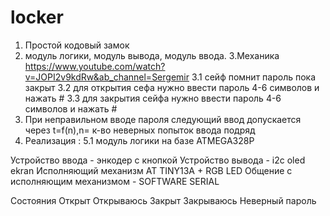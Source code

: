 # locker


1. Простой кодовый замок
2. модуль логики, модуль вывода, модуль ввода.
3.Механика
https://www.youtube.com/watch?v=JOPI2v9kdRw&ab_channel=Sergemir
3.1 сейф помнит пароль пока закрыт
3.2 для открытия сефа нужно ввести пароль 4-6 символов и нажать #
3.3 для закрытия сейфа нужно ввести пароль 4-6 символов и нажать #
4. При неправильном вводе пароля следующий ввод допускается через t=f(n),n= к-во неверных попыток ввода подряд 
5. Реализация :
5.1 модуль логики на базе ATMEGA328P


Устройство ввода - энкодер с кнопкой
Устройство вывода - i2c oled ekran
Исполняющий механизм AT TINY13A + RGB LED
Общение с исполняющим механизмом - SOFTWARE SERIAL

Cостояния 
 Открыт
 Открываюсь
 Закрыт
 Закрываюсь
 Неверный пароль
 

